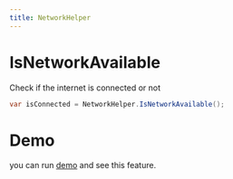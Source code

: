 ```yaml
---
title: NetworkHelper
---
```


# IsNetworkAvailable

Check if the internet is connected or not

```cs
var isConnected = NetworkHelper.IsNetworkAvailable();
```

# Demo
you can run [demo](https://github.com/Ghost1372/DevWinUI) and see this feature.
